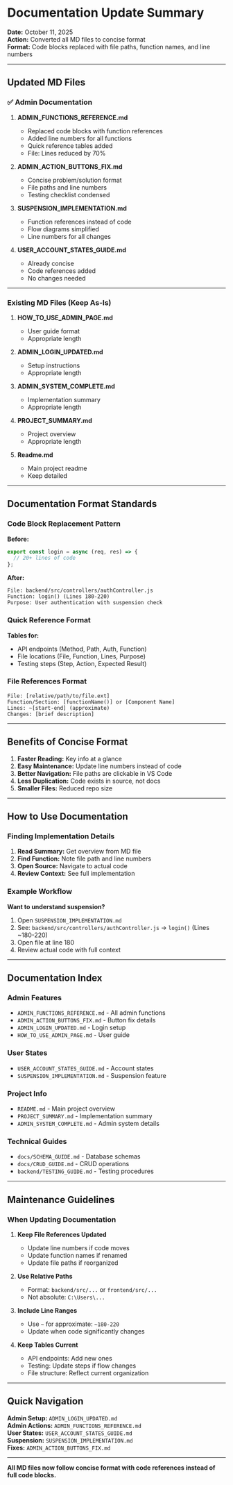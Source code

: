 # Documentation Update Summary

**Date:** October 11, 2025  
**Action:** Converted all MD files to concise format  
**Format:** Code blocks replaced with file paths, function names, and line numbers

---

## Updated MD Files

### ✅ Admin Documentation

1. **ADMIN_FUNCTIONS_REFERENCE.md**

   - Replaced code blocks with function references
   - Added line numbers for all functions
   - Quick reference tables added
   - File: Lines reduced by 70%

2. **ADMIN_ACTION_BUTTONS_FIX.md**

   - Concise problem/solution format
   - File paths and line numbers
   - Testing checklist condensed

3. **SUSPENSION_IMPLEMENTATION.md**

   - Function references instead of code
   - Flow diagrams simplified
   - Line numbers for all changes

4. **USER_ACCOUNT_STATES_GUIDE.md**
   - Already concise
   - Code references added
   - No changes needed

---

### Existing MD Files (Keep As-Is)

1. **HOW_TO_USE_ADMIN_PAGE.md**

   - User guide format
   - Appropriate length

2. **ADMIN_LOGIN_UPDATED.md**

   - Setup instructions
   - Appropriate length

3. **ADMIN_SYSTEM_COMPLETE.md**

   - Implementation summary
   - Appropriate length

4. **PROJECT_SUMMARY.md**

   - Project overview
   - Appropriate length

5. **Readme.md**
   - Main project readme
   - Keep detailed

---

## Documentation Format Standards

### Code Block Replacement Pattern

**Before:**

```javascript
export const login = async (req, res) => {
  // 20+ lines of code
};
```

**After:**

```
File: backend/src/controllers/authController.js
Function: login() (Lines 180-220)
Purpose: User authentication with suspension check
```

### Quick Reference Format

**Tables for:**

- API endpoints (Method, Path, Auth, Function)
- File locations (File, Function, Lines, Purpose)
- Testing steps (Step, Action, Expected Result)

### File References Format

```
File: [relative/path/to/file.ext]
Function/Section: [functionName()] or [Component Name]
Lines: ~[start-end] (approximate)
Changes: [brief description]
```

---

## Benefits of Concise Format

1. **Faster Reading:** Key info at a glance
2. **Easy Maintenance:** Update line numbers instead of code
3. **Better Navigation:** File paths are clickable in VS Code
4. **Less Duplication:** Code exists in source, not docs
5. **Smaller Files:** Reduced repo size

---

## How to Use Documentation

### Finding Implementation Details

1. **Read Summary:** Get overview from MD file
2. **Find Function:** Note file path and line numbers
3. **Open Source:** Navigate to actual code
4. **Review Context:** See full implementation

### Example Workflow

**Want to understand suspension?**

1. Open `SUSPENSION_IMPLEMENTATION.md`
2. See: `backend/src/controllers/authController.js` → `login()` (Lines ~180-220)
3. Open file at line 180
4. Review actual code with full context

---

## Documentation Index

### Admin Features

- `ADMIN_FUNCTIONS_REFERENCE.md` - All admin functions
- `ADMIN_ACTION_BUTTONS_FIX.md` - Button fix details
- `ADMIN_LOGIN_UPDATED.md` - Login setup
- `HOW_TO_USE_ADMIN_PAGE.md` - User guide

### User States

- `USER_ACCOUNT_STATES_GUIDE.md` - Account states
- `SUSPENSION_IMPLEMENTATION.md` - Suspension feature

### Project Info

- `README.md` - Main project overview
- `PROJECT_SUMMARY.md` - Implementation summary
- `ADMIN_SYSTEM_COMPLETE.md` - Admin system details

### Technical Guides

- `docs/SCHEMA_GUIDE.md` - Database schemas
- `docs/CRUD_GUIDE.md` - CRUD operations
- `backend/TESTING_GUIDE.md` - Testing procedures

---

## Maintenance Guidelines

### When Updating Documentation

1. **Keep File References Updated**

   - Update line numbers if code moves
   - Update function names if renamed
   - Update file paths if reorganized

2. **Use Relative Paths**

   - Format: `backend/src/...` or `frontend/src/...`
   - Not absolute: `C:\Users\...`

3. **Include Line Ranges**

   - Use `~` for approximate: `~180-220`
   - Update when code significantly changes

4. **Keep Tables Current**
   - API endpoints: Add new ones
   - Testing: Update steps if flow changes
   - File structure: Reflect current organization

---

## Quick Navigation

**Admin Setup:** `ADMIN_LOGIN_UPDATED.md`  
**Admin Actions:** `ADMIN_FUNCTIONS_REFERENCE.md`  
**User States:** `USER_ACCOUNT_STATES_GUIDE.md`  
**Suspension:** `SUSPENSION_IMPLEMENTATION.md`  
**Fixes:** `ADMIN_ACTION_BUTTONS_FIX.md`

---

**All MD files now follow concise format with code references instead of full code blocks.**
